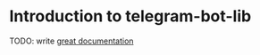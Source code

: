 # Introduction to telegram-bot-lib

TODO: write [great documentation](http://jacobian.org/writing/what-to-write/)
